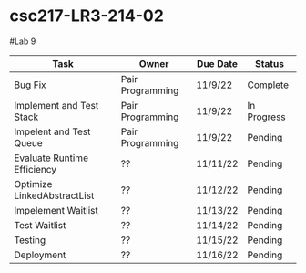 # csc217-LR3-214-02

#Lab 9

| Task | Owner | Due Date | Status |
| - | - | - | - |
| Bug Fix | Pair Programming | 11/9/22 | Complete |
| Implement and Test Stack | Pair Programming | 11/9/22 | In Progress |
| Impelent and Test Queue | Pair Programming | 11/9/22 | Pending | 
| Evaluate Runtime Efficiency | ?? | 11/11/22 | Pending | 
| Optimize LinkedAbstractList | ?? | 11/12/22 | Pending | 
| Impelement Waitlist | ?? | 11/13/22 | Pending |
| Test Waitlist | ?? | 11/14/22 | Pending |
| Testing | ?? | 11/15/22 | Pending |
| Deployment | ?? | 11/16/22 | Pending | 

